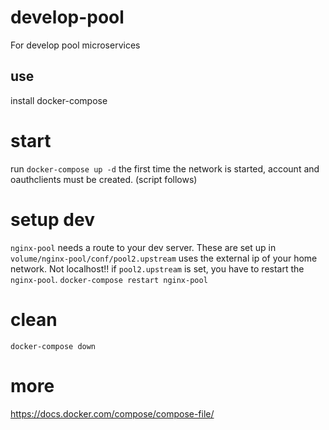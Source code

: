 # develop-pool
For develop pool microservices

## use
install docker-compose
# start
run `docker-compose up -d`
the first time the network is started, account and oauthclients must be created. (script follows)

# setup dev

`nginx-pool` needs a route to your dev server. These are set up in `volume/nginx-pool/conf/pool2.upstream`
uses the external ip of your home network. Not localhost!! 
if `pool2.upstream` is set, you have to restart the `nginx-pool`.
`docker-compose restart nginx-pool`


# clean

`docker-compose down`

# more
https://docs.docker.com/compose/compose-file/
